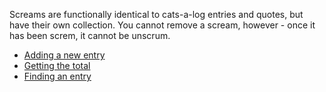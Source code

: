 Screams are functionally identical to cats-a-log entries and quotes, but have their own collection. You cannot remove a scream, however - once it has been screm, it cannot be unscrum.

 - [Adding a new entry](./add)
 - [Getting the total](./count)
 - [Finding an entry](./find)
